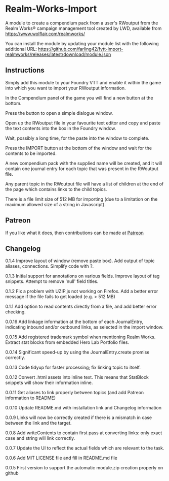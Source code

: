 # Realm-Works-Import
A module to create a compendium pack from a user's RWoutput from the Realm Works® campaign management tool created by LWD, available from https://www.wolflair.com/realmworks/

You can install the module by updating your module list with the following additional URL: https://github.com/farling42/fvtt-import-realmworks/releases/latest/download/module.json

## Instructions
Simply add this module to your Foundry VTT and enable it within the game into which you want to import your RWoutput information.

In the Compendium panel of the game you will find a new button at the bottom.

Press the button to open a simple dialogue window.

Open up the RWoutput file in your favourite text editor and copy and paste the text contents into the box in the Foundry window.

Wait, possibly a long time, for the paste into the window to complete.

Press the IMPORT button at the bottom of the window and wait for the contents to be imported.

A new compendium pack with the supplied name will be created, and it will contain one journal entry for each topic that was present in the RWoutput file.

Any parent topic in the RWoutput file will have a list of children at the end of the page which contains links to the child topics.

There is a file limit size of 512 MB for importing (due to a limitation on the maximum allowed size of a string in Javascript).

## Patreon
If you like what it does, then contributions can be made at [Patreon](https://www.patreon.com/amusingtime)

## Changelog
0.1.4 Improve layout of window (remove paste box). Add output of topic aliases, connections. Simplify code with ?.

0.1.3 Initial support for annotations on various fields. Improve layout of tag snippets. Attempt to remove 'null' field titles.

0.1.2 Fix a problem with UZIP.js not working on Firefox. Add a better error message if the file fails to get loaded (e.g. > 512 MB)

0.1.1 Add option to read contents directly from a file, and add better error checking.

0.0.16 Add linkage information at the bottom of each JournalEntry, indicating inbound and/or outbound links, as selected in the import window.

0.0.15 Add registered trademark symbol when mentioning Realm Works. Extract stat blocks from embedded Hero Lab Portfolio files.

0.0.14 Significant speed-up by using the JournalEntry.create promise correctly.

0.0.13 Code tidyup for faster processing; fix linking topic to itself.

0.0.12 Convert .html assets into inline text. This means that StatBlock snippets will show their information inline.

0.0.11 Get aliases to link properly between topics (and add Patreon information to README)

0.0.10 Update README.md with installation link and Changelog information

0.0.9 Links will now be correctly created if there is a mismatch in case between the link and the target.

0.0.8 Add writeContents to contain first pass at converting links: only exact case and string will link correctly.

0.0.7 Update the UI to reflect the actual fields which are relevant to the task.

0.0.6 Add MIT LICENSE file and fill in README.md file

0.0.5 First version to support the automatic module.zip creation properly on github